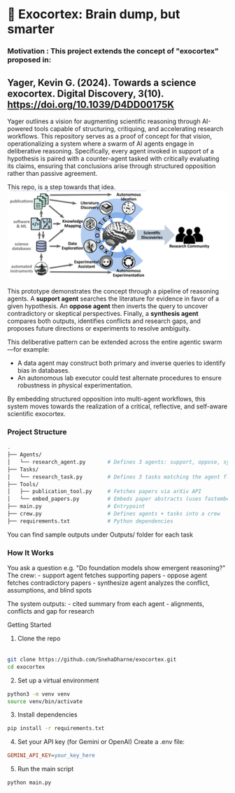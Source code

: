 # 🧠 Exocortex: Brain dump, but smarter
### Motivation : This project extends the concept of "exocortex" proposed in:

##  Yager, Kevin G. (2024). Towards a science exocortex. Digital Discovery, 3(10). https://doi.org/10.1039/D4DD00175K

Yager outlines a vision for augmenting scientific reasoning through AI-powered tools capable of structuring, critiquing, and accelerating research workflows. This repository serves as a proof of concept for that vision, operationalizing a system where a swarm of AI agents engage in deliberative reasoning. Specifically, every agent invoked in support of a hypothesis is paired with a counter-agent tasked with critically evaluating its claims, ensuring that conclusions arise through structured opposition rather than passive agreement.

This repo, is a step towards that idea. 
![Exocortex Diagram](assets/exocortex.png)

This prototype demonstrates the concept through a pipeline of reasoning agents. A **support agent** searches the literature for evidence in favor of a given hypothesis. An **oppose agent** then inverts the query to uncover contradictory or skeptical perspectives. Finally, a **synthesis agent** compares both outputs, identifies conflicts and research gaps, and proposes future directions or experiments to resolve ambiguity.

This deliberative pattern can be extended across the entire agentic swarm—for example:
- A data agent may construct both primary and inverse queries to identify bias in databases.
- An autonomous lab executor could test alternate procedures to ensure robustness in physical experimentation.

By embedding structured opposition into multi-agent workflows, this system moves towards the realization of a critical, reflective, and self-aware scientific exocortex.

### Project Structure 
```bash
.
├── Agents/
│   └── research_agent.py       # Defines 3 agents: support, oppose, synthesize
├── Tasks/
│   └── research_task.py        # Defines 3 tasks matching the agent flow
├── Tools/
│   ├── publication_tool.py     # Fetches papers via arXiv API
│   └── embed_papers.py         # Embeds paper abstracts (uses fastembed)
├── main.py                     # Entrypoint
├── crew.py                     # Defines agents + tasks into a crew
├── requirements.txt            # Python dependencies

```
You can find sample outputs under Outputs/ folder for each task

### How It Works
You ask a question e.g. "Do foundation models show emergent reasoning?"
The crew:
    - support agent fetches supporting papers
    - oppose agent fetches contradictory papers
    - synthesize agent analyzes the conflict, assumptions, and blind spots

The system outputs:
    - cited summary from each agent
    - alignments, conflicts and gap for research


Getting Started
1. Clone the repo
``` bash

git clone https://github.com/SnehaDharne/exocortex.git
cd exocortex

```
2. Set up a virtual environment
```bash
python3 -m venv venv
source venv/bin/activate
```

3. Install dependencies
```bash
pip install -r requirements.txt
```

4. Set your API key (for Gemini or OpenAI)
Create a .env file:

```ini
GEMINI_API_KEY=your_key_here
```

5. Run the main script
```bash
python main.py
```
    
